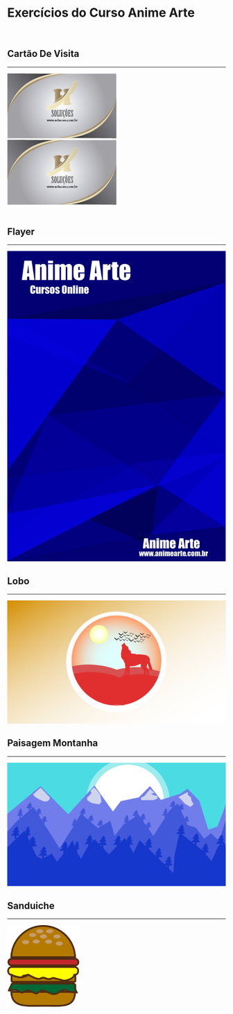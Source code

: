 # Exercícios do Curso Anime Arte
<br />
<h2>Cartão De Visita</h2>
<hr>
<div>
    <img src="./card/Artboard1.png" style='width:50%'/>
    <img src="./card/Artboard1.png" style='width:50%'/>
 </div>   
<br />
<h2>Flayer</h2>
<hr>
<img src="Flayer.jpg"/>
<br />
<h2>Lobo</h2>
<hr>
<img src="Lobo.jpg"/>
<br />
<h2>Paisagem Montanha</h2>
<hr>
<img src="Paisagem_montanha.jpg"/>
<br />
<h2>Sanduiche</h2>
<hr>
<img src="Sanduiche.jpg" style='width:33%'/>
<br />

